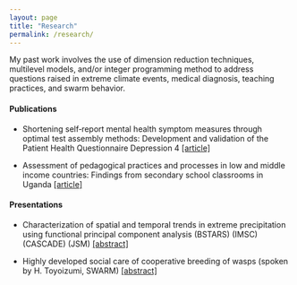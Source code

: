 ```yaml
---
layout: page
title: "Research"
permalink: /research/
---
```


My past work involves the use of dimension reduction techniques, multilevel models, and/or integer programming method to address questions raised in extreme climate events, medical diagnosis, teaching practices, and swarm behavior.

#### Publications

* Shortening self‐report mental health symptom measures through optimal test assembly methods: Development and validation of the Patient Health Questionnaire Depression 4 [[article]](https://onlinelibrary.wiley.com/doi/full/10.1002/da.22841)

* Assessment of pedagogical practices and processes in low and middle income countries: Findings from secondary school classrooms in Uganda [[article]](https://www.sciencedirect.com/science/article/pii/S0742051X17303402)

#### Presentations

* Characterization of spatial and temporal trends in extreme precipitation using functional principal component analysis (BSTARS) (IMSC) (CASCADE) (JSM) [[abstract]](https://ww2.amstat.org/meetings/jsm/2019/onlineprogram/AbstractDetails.cfm?abstractid=304918)

* Highly developed social care of cooperative breeding of wasps (spoken by H. Toyoizumi, SWARM) [[abstract]](https://easychair.org/smart-program/SWARM2015/2015-10-29.html#talk:12496)
